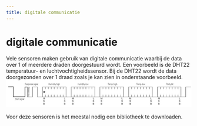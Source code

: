 ```yaml
---
title: digitale communicatie
---
```


# digitale communicatie

Vele sensoren maken gebruik van digitale communicatie waarbij de data over 1 of meerdere draden doorgestuurd wordt. Een voorbeeld is de DHT22 temperatuur- en luchtvochtigheidssensor. Bij de DHT22 wordt de data doorgezonden over 1 draad zoals je kan zien in onderstaande voorbeeld.
![DHT22 communicatie](./assets/communicatie.png)

Voor deze sensoren is het meestal nodig een bibliotheek te downloaden.


